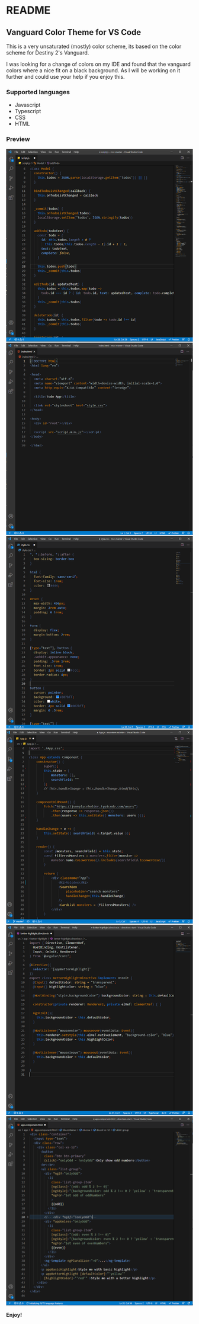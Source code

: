 # README
## Vanguard Color Theme for VS Code
This is a very unsaturated (mostly) color scheme, its based on the color scheme for Destiny 2's Vanguard.

I was looking for a change of colors on my IDE and found that the vanguard colors where a nice fit on a black background. As I will be working on it further and could use your help if you enjoy this.


### Supported languages
* Javascript
* Typescript
* CSS
* HTML

### Preview


![JavaScript](./images/JS.PNG)
![HTML](./images/HTML.PNG)
![CSS/SCSS](./images/CSS.PNG)
![React JS](./images/React.PNG)
![TypeScript Angular](./images/TS-Angular.PNG)
![HTML Angular](./images/HTML-Angular.PNG)


**Enjoy!**
